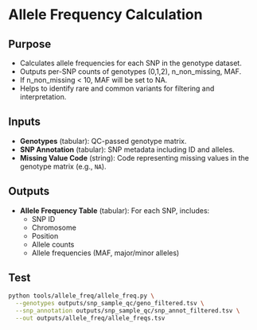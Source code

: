 # Allele Frequency Calculation

## Purpose
- Calculates allele frequencies for each SNP in the genotype dataset.
- Outputs per-SNP counts of genotypes (0,1,2), n_non_missing, MAF.
- If n_non_missing < 10, MAF will be set to NA.
- Helps to identify rare and common variants for filtering and interpretation.

## Inputs
- **Genotypes** (tabular): QC-passed genotype matrix.
- **SNP Annotation** (tabular): SNP metadata including ID and alleles.
- **Missing Value Code** (string): Code representing missing values in the genotype matrix (e.g., `NA`).

## Outputs
- **Allele Frequency Table** (tabular): For each SNP, includes:
  - SNP ID
  - Chromosome
  - Position
  - Allele counts
  - Allele frequencies (MAF, major/minor alleles)

## Test
```bash
python tools/allele_freq/allele_freq.py \
  --genotypes outputs/snp_sample_qc/geno_filtered.tsv \
  --snp_annotation outputs/snp_sample_qc/snp_annot_filtered.tsv \
  --out outputs/allele_freq/allele_freqs.tsv
